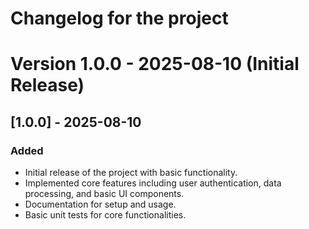 # Changelog for the project

# Version 1.0.0 - 2025-08-10 (Initial Release)

## [1.0.0] - 2025-08-10

### Added

- Initial release of the project with basic functionality.
- Implemented core features including user authentication, data processing, and basic UI components.
- Documentation for setup and usage.
- Basic unit tests for core functionalities.